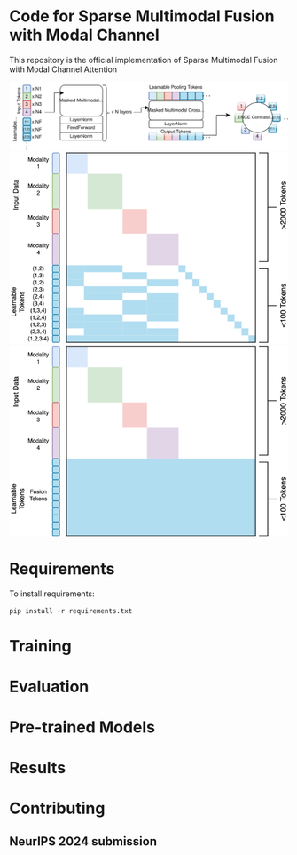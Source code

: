 # Code for Sparse Multimodal Fusion with Modal Channel

This repository is the official implementation of Sparse Multimodal Fusion with Modal Channel Attention

![Model](./figures/figure0.svg)
![MCA](./figures/figure1a-x.png)
![MMA](./figures/figure1b-x.png)


# Requirements

To install requirements:

```angular2html
pip install -r requirements.txt
```

# Training

# Evaluation

# Pre-trained Models

# Results

# Contributing



## NeurIPS 2024 submission

